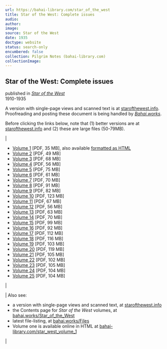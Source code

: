 ```yaml
---
url: https://bahai-library.com/star_of_the_west
title: Star of the West: Complete issues
audio: 
author: 
image: 
source: Star of the West
date: 1935
doctype: website
status: search-only
encumbered: false
collection: Pilgrim Notes (bahai-library.com)
collectionImage: 
---
```



## Star of the West: Complete issues

published in [_Star of the West_](https://bahai-library.com/series/Star%20of%20the%20West)  
1910-1935


A version with single-page views and scanned text is at [starofthewest.info](http://starofthewest.info).  
Proofreading and posting these document is being handled by [_Bahai.works_](http://bahai.works/Star_of_the_West).  
  
Before clicking the links below, note that (1) better versions are at [starofthewest.info](http://starofthewest.info) and (2) these are large files (50-79MB).

| 
*   [Volume 1](https://s3.amazonaws.com/starofthewest/SW_Volume1.pdf) \[PDF, 35 MB\], also available [formatted as HTML](http://bahai-library.com/star_west_volume_1)
*   [Volume 2](https://s3.amazonaws.com/starofthewest/SW_Volume2.pdf) \[PDF, 49 MB\]
*   [Volume 3](https://s3.amazonaws.com/starofthewest/SW_Volume3.pdf) \[PDF, 68 MB\]
*   [Volume 4](https://s3.amazonaws.com/starofthewest/SW_Volume4.pdf) \[PDF, 56 MB\]
*   [Volume 5](https://s3.amazonaws.com/starofthewest/SW_Volume5.pdf) \[PDF, 75 MB\]
*   [Volume 6](https://s3.amazonaws.com/starofthewest/SW_Volume6.pdf) \[PDF, 61 MB\]
*   [Volume 7](https://s3.amazonaws.com/starofthewest/SW_Volume7.pdf) \[PDF, 70 MB\]
*   [Volume 8](https://s3.amazonaws.com/starofthewest/SW_Volume8.pdf) \[PDF, 91 MB\]
*   [Volume 9](https://s3.amazonaws.com/starofthewest/SW_Volume9.pdf) \[PDF, 82 MB\]
*   [Volume 10](https://s3.amazonaws.com/starofthewest/SW_Volume10.pdf) \[PDF, 123 MB\]
*   [Volume 11](https://s3.amazonaws.com/starofthewest/SW_Volume11.pdf) \[PDF, 67 MB\]
*   [Volume 12](https://s3.amazonaws.com/starofthewest/SW_Volume12.pdf) \[PDF, 56 MB\]
*   [Volume 13](https://s3.amazonaws.com/starofthewest/SW_Volume13.pdf) \[PDF, 63 MB\]
*   [Volume 14](https://s3.amazonaws.com/starofthewest/SW_Volume14.pdf) \[PDF, 70 MB\]
*   [Volume 15](https://s3.amazonaws.com/starofthewest/SW_Volume15.pdf) \[PDF, 99 MB\]
*   [Volume 16](https://s3.amazonaws.com/starofthewest/SW_Volume16.pdf) \[PDF, 92 MB\]
*   [Volume 17](https://s3.amazonaws.com/starofthewest/SW_Volume17.pdf) \[PDF, 112 MB\]
*   [Volume 18](https://s3.amazonaws.com/starofthewest/SW_Volume18.pdf) \[PDF, 116 MB\]
*   [Volume 19](https://s3.amazonaws.com/starofthewest/SW_Volume19.pdf) \[PDF, 103 MB\]
*   [Volume 20](https://s3.amazonaws.com/starofthewest/SW_Volume20.pdf) \[PDF, 119 MB\]
*   [Volume 21](https://s3.amazonaws.com/starofthewest/SW_Volume21.pdf) \[PDF, 105 MB\]
*   [Volume 22](https://s3.amazonaws.com/starofthewest/SW_Volume22.pdf) \[PDF, 102 MB\]
*   [Volume 23](https://s3.amazonaws.com/starofthewest/SW_Volume23.pdf) \[PDF, 105 MB\]
*   [Volume 24](https://s3.amazonaws.com/starofthewest/SW_Volume24.pdf) \[PDF, 104 MB\]
*   [Volume 25](https://s3.amazonaws.com/starofthewest/SW_Volume25.pdf) \[PDF, 104 MB\]

 |

| Also see:
*   a version with single-page views and scanned text, at [starofthewest.info](http://starofthewest.info)
*   the Contents page for _Star of the West_ volumes, at [bahai.works/Star\_of\_the_West](http://bahai.works/Star_of_the_West)
*   latest file-listing, at [bahai.works/Files](http://bahai.works/Files)
*   Volume one is available online in HTML at [bahai-library.com/star\_west\_volume_1](http://bahai-library.com/star_west_volume_1)

 |